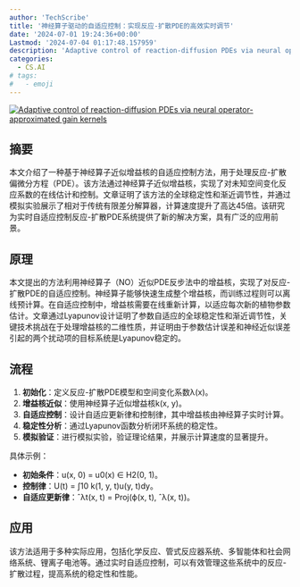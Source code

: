 ```yaml
---
author: 'TechScribe'
title: '神经算子驱动的自适应控制：实现反应-扩散PDE的高效实时调节'
date: '2024-07-01 19:24:36+00:00'
Lastmod: '2024-07-04 01:17:48.157959'
description: 'Adaptive control of reaction-diffusion PDEs via neural operator-approximated gain kernels'
categories:
  - CS.AI
# tags:
#   - emoji
---
```


[![Adaptive control of reaction-diffusion PDEs via neural operator-approximated gain kernels](https://arxiv-research-1301205113.cos.ap-guangzhou.myqcloud.com/images/2407.01745v1.pdf_0.jpg)](https://arxiv.org/abs/2407.01745v1)

## 摘要

本文介绍了一种基于神经算子近似增益核的自适应控制方法，用于处理反应-扩散偏微分方程（PDE）。该方法通过神经算子近似增益核，实现了对未知空间变化反应系数的在线估计和控制。文章证明了该方法的全球稳定性和渐近调节性，并通过模拟实验展示了相对于传统有限差分解算器，计算速度提升了高达45倍。该研究为实时自适应控制反应-扩散PDE系统提供了新的解决方案，具有广泛的应用前景。<!--more-->

## 原理

本文提出的方法利用神经算子（NO）近似PDE反步法中的增益核，实现了对反应-扩散PDE的自适应控制。神经算子能够快速生成整个增益核，而训练过程则可以离线预计算。在自适应控制中，增益核需要在线重新计算，以适应每次新的植物参数估计。文章通过Lyapunov设计证明了参数自适应的全球稳定性和渐近调节性，关键技术挑战在于处理增益核的二维性质，并证明由于参数估计误差和神经近似误差引起的两个扰动项的目标系统是Lyapunov稳定的。

## 流程

1. **初始化**：定义反应-扩散PDE模型和空间变化系数λ(x)。
2. **增益核近似**：使用神经算子近似增益核k(x, y)。
3. **自适应控制**：设计自适应更新律和控制律，其中增益核由神经算子实时计算。
4. **稳定性分析**：通过Lyapunov函数分析闭环系统的稳定性。
5. **模拟验证**：进行模拟实验，验证理论结果，并展示计算速度的显著提升。

具体示例：
- **初始条件**：u(x, 0) = u0(x) ∈ H2(0, 1)。
- **控制律**：U(t) = ∫10 k(1, y, t)u(y, t)dy。
- **自适应更新律**：ˆλt(x, t) = Proj(ϕ(x, t), ˆλ(x, t))。

## 应用

该方法适用于多种实际应用，包括化学反应、管式反应器系统、多智能体和社会网络系统、锂离子电池等。通过实时自适应控制，可以有效管理这些系统中的反应-扩散过程，提高系统的稳定性和性能。